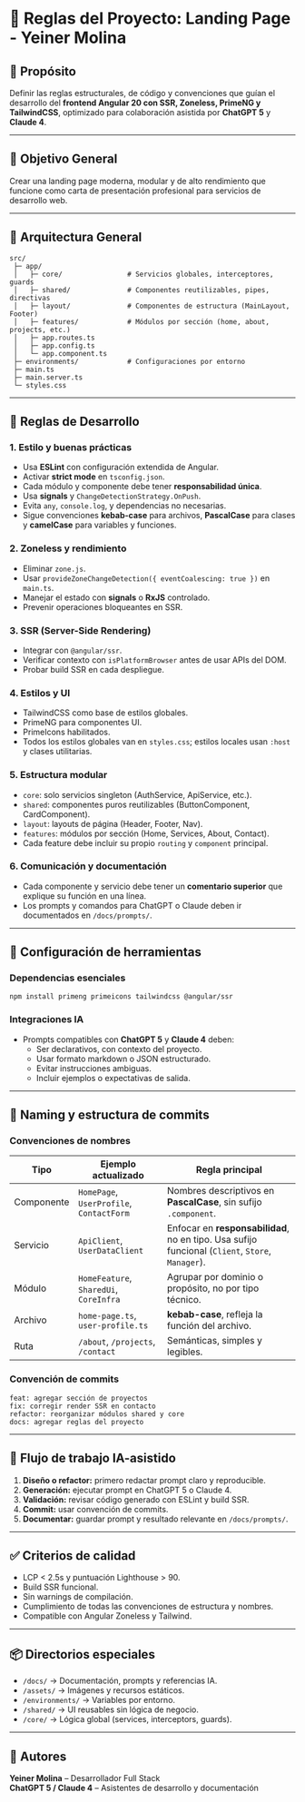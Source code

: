 # 📘 Reglas del Proyecto: Landing Page - Yeiner Molina

## 🧱 Propósito

Definir las reglas estructurales, de código y convenciones que guían el desarrollo del **frontend Angular 20 con SSR, Zoneless, PrimeNG y TailwindCSS**, optimizado para colaboración asistida por **ChatGPT 5** y **Claude 4**.

---

## 🚀 Objetivo General

Crear una landing page moderna, modular y de alto rendimiento que funcione como carta de presentación profesional para servicios de desarrollo web.

---

## 🧩 Arquitectura General

```
src/
 ├─ app/
 │   ├─ core/                # Servicios globales, interceptores, guards
 │   ├─ shared/              # Componentes reutilizables, pipes, directivas
 │   ├─ layout/              # Componentes de estructura (MainLayout, Footer)
 │   ├─ features/            # Módulos por sección (home, about, projects, etc.)
 │   ├─ app.routes.ts
 │   ├─ app.config.ts
 │   └─ app.component.ts
 ├─ environments/            # Configuraciones por entorno
 ├─ main.ts
 ├─ main.server.ts
 └─ styles.css
```

---

## 🧠 Reglas de Desarrollo

### 1. Estilo y buenas prácticas

- Usa **ESLint** con configuración extendida de Angular.
- Activar **strict mode** en `tsconfig.json`.
- Cada módulo y componente debe tener **responsabilidad única**.
- Usa **signals** y `ChangeDetectionStrategy.OnPush`.
- Evita `any`, `console.log`, y dependencias no necesarias.
- Sigue convenciones **kebab-case** para archivos, **PascalCase** para clases y **camelCase** para variables y funciones.

### 2. Zoneless y rendimiento

- Eliminar `zone.js`.
- Usar `provideZoneChangeDetection({ eventCoalescing: true })` en `main.ts`.
- Manejar el estado con **signals** o **RxJS** controlado.
- Prevenir operaciones bloqueantes en SSR.

### 3. SSR (Server-Side Rendering)

- Integrar con `@angular/ssr`.
- Verificar contexto con `isPlatformBrowser` antes de usar APIs del DOM.
- Probar build SSR en cada despliegue.

### 4. Estilos y UI

- TailwindCSS como base de estilos globales.
- PrimeNG para componentes UI.
- PrimeIcons habilitados.
- Todos los estilos globales van en `styles.css`; estilos locales usan `:host` y clases utilitarias.

### 5. Estructura modular

- `core`: solo servicios singleton (AuthService, ApiService, etc.).
- `shared`: componentes puros reutilizables (ButtonComponent, CardComponent).
- `layout`: layouts de página (Header, Footer, Nav).
- `features`: módulos por sección (Home, Services, About, Contact).
- Cada feature debe incluir su propio `routing` y `component` principal.

### 6. Comunicación y documentación

- Cada componente y servicio debe tener un **comentario superior** que explique su función en una línea.
- Los prompts y comandos para ChatGPT o Claude deben ir documentados en `/docs/prompts/`.

---

## 🧰 Configuración de herramientas

### Dependencias esenciales

```
npm install primeng primeicons tailwindcss @angular/ssr
```

### Integraciones IA

- Prompts compatibles con **ChatGPT 5** y **Claude 4** deben:
  - Ser declarativos, con contexto del proyecto.
  - Usar formato markdown o JSON estructurado.
  - Evitar instrucciones ambiguas.
  - Incluir ejemplos o expectativas de salida.

---

## 🧩 Naming y estructura de commits

### Convenciones de nombres

| Tipo       | Ejemplo actualizado                      | Regla principal                                                                                  |
| ---------- | ---------------------------------------- | ------------------------------------------------------------------------------------------------ |
| Componente | `HomePage`, `UserProfile`, `ContactForm` | Nombres descriptivos en **PascalCase**, sin sufijo `.component`.                                 |
| Servicio   | `ApiClient`, `UserDataClient`            | Enfocar en **responsabilidad**, no en tipo. Usa sufijo funcional (`Client`, `Store`, `Manager`). |
| Módulo     | `HomeFeature`, `SharedUi`, `CoreInfra`   | Agrupar por dominio o propósito, no por tipo técnico.                                            |
| Archivo    | `home-page.ts`, `user-profile.ts`        | **kebab-case**, refleja la función del archivo.                                                  |
| Ruta       | `/about`, `/projects`, `/contact`        | Semánticas, simples y legibles.                                                                  |

### Convención de commits

```
feat: agregar sección de proyectos
fix: corregir render SSR en contacto
refactor: reorganizar módulos shared y core
docs: agregar reglas del proyecto
```

---

## 🧩 Flujo de trabajo IA-asistido

1. **Diseño o refactor:** primero redactar prompt claro y reproducible.
2. **Generación:** ejecutar prompt en ChatGPT 5 o Claude 4.
3. **Validación:** revisar código generado con ESLint y build SSR.
4. **Commit:** usar convención de commits.
5. **Documentar:** guardar prompt y resultado relevante en `/docs/prompts/`.

---

## ✅ Criterios de calidad

- LCP < 2.5s y puntuación Lighthouse > 90.
- Build SSR funcional.
- Sin warnings de compilación.
- Cumplimiento de todas las convenciones de estructura y nombres.
- Compatible con Angular Zoneless y Tailwind.

---

## 📦 Directorios especiales

- `/docs/` → Documentación, prompts y referencias IA.
- `/assets/` → Imágenes y recursos estáticos.
- `/environments/` → Variables por entorno.
- `/shared/` → UI reusables sin lógica de negocio.
- `/core/` → Lógica global (services, interceptors, guards).

---

## 🧾 Autores

**Yeiner Molina** – Desarrollador Full Stack  
**ChatGPT 5 / Claude 4** – Asistentes de desarrollo y documentación
